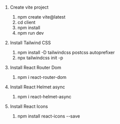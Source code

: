 1. Create vite project

   1. npm create vite@latest
   2. cd client
   3. npm install
   4. npm run dev

2. Install Tailwind CSS

   1. npm install -D tailwindcss postcss autoprefixer
   2. npx tailwindcss init -p

3. Install React Router Dom

   1. npm i react-router-dom

4. Install React Helmet async

   1. npm i react-helmet-async

5. Install React Icons

   1. npm install react-icons --save
